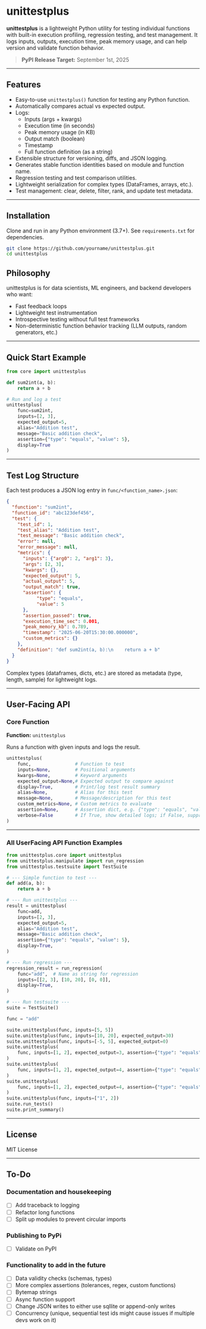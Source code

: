 # unittestplus

**unittestplus** is a lightweight Python utility for testing individual functions with built-in execution profiling, regression testing, and test management. It logs inputs, outputs, execution time, peak memory usage, and can help version and validate function behavior.

> **PyPI Release Target:** September 1st, 2025

---

## Features

- Easy-to-use `unittestplus()` function for testing any Python function.
- Automatically compares actual vs expected output.
- Logs:
  - Inputs (args + kwargs)
  - Execution time (in seconds)
  - Peak memory usage (in KB)
  - Output match (boolean)
  - Timestamp
  - Full function definition (as a string)
- Extensible structure for versioning, diffs, and JSON logging.
- Generates stable function identities based on module and function name.
- Regression testing and test comparison utilities.
- Lightweight serialization for complex types (DataFrames, arrays, etc.).
- Test management: clear, delete, filter, rank, and update test metadata.

---

## Installation

Clone and run in any Python environment (3.7+). See `requirements.txt` for dependencies.

```bash
git clone https://github.com/yourname/unittestplus.git
cd unittestplus
```

## Philosophy

unittestplus is for data scientists, ML engineers, and backend developers who want:

- Fast feedback loops
- Lightweight test instrumentation
- Introspective testing without full test frameworks
- Non-deterministic function behavior tracking (LLM outputs, random generators, etc.)

---

## Quick Start Example

```python
from core import unittestplus

def sum2int(a, b):
    return a + b

# Run and log a test
unittestplus(
    func=sum2int,
    inputs=[2, 3],
    expected_output=5,
    alias="Addition test",
    message="Basic addition check",
    assertion={"type": "equals", "value": 5},
    display=True
)
```

---

## Test Log Structure

Each test produces a JSON log entry in `func/<function_name>.json`:

```json
{
  "function": "sum2int",
  "function_id": "abc123def456",
  "test": {
    "test_id": 1,
    "test_alias": "Addition test",
    "test_message": "Basic addition check",
    "error": null,
    "error_message": null,
    "metrics": {
      "inputs": {"arg0": 2, "arg1": 3},
      "args": [2, 3],
      "kwargs": {},
      "expected_output": 5,
      "actual_output": 5,
      "output_match": true,
      "assertion": {
           "type": "equals",
           "value": 5
      },
      "assertion_passed": true,
      "execution_time_sec": 0.001,
      "peak_memory_kb": 0.789,
      "timestamp": "2025-06-20T15:30:00.000000",
      "custom_metrics": {}
    },
    "definition": "def sum2int(a, b):\n    return a + b"
  }
}
```

Complex types (dataframes, dicts, etc.) are stored as metadata (type, length, sample) for lightweight logs.

---

## User-Facing API

### Core Function

**Function:** `unittestplus`

Runs a function with given inputs and logs the result.

```python
unittestplus(
    func,                # Function to test
    inputs=None,         # Positional arguments
    kwargs=None,         # Keyword arguments
    expected_output=None,# Expected output to compare against
    display=True,        # Print/log test result summary
    alias=None,          # Alias for this test
    message=None,        # Message/description for this test
    custom_metrics=None, # Custom metrics to evaluate
    assertion=None,      # Assertion dict, e.g. {"type": "equals", "value": 5}
    verbose=False        # If True, show detailed logs; if False, suppress logs
) 
```

---
### All UserFacing API Function Examples 

```python
from unittestplus.core import unittestplus
from unittestplus.manipulate import run_regression
from unittestplus.testsuite import TestSuite

# --- Simple function to test ---
def add(a, b):
    return a + b

# --- Run unittestplus ---
result = unittestplus(
    func=add,
    inputs=[2, 3],
    expected_output=5,
    alias="Addition test",
    message="Basic addition check",
    assertion={"type": "equals", "value": 5},
    display=True,
)

# --- Run regression ---
regression_result = run_regression(
    func="add",  # Name as string for regression
    inputs=[[2, 3], [10, 20], [0, 0]],
    display=True,
)

# --- Run testsuite ---
suite = TestSuite()

func = "add"

suite.unittestplus(func, inputs=[5, 5])
suite.unittestplus(func, inputs=[10, 20], expected_output=30)
suite.unittestplus(func, inputs=[-5, 5], expected_output=0)
suite.unittestplus(
    func, inputs=[1, 2], expected_output=3, assertion={"type": "equals", "value": 3}
)
suite.unittestplus(
    func, inputs=[1, 2], expected_output=4, assertion={"type": "equals", "value": 3}
)
suite.unittestplus(
    func, inputs=[1, 2], expected_output=4, assertion={"type": "equals", "value": 2}
)
suite.unittestplus(func, inputs=["1", 2])
suite.run_tests()
suite.print_summary()
```
---

## License

MIT License

---
## To-Do

### Documentation and housekeeping
- [ ] Add traceback to logging
- [ ] Refactor long functions
- [ ] Split up modules to prevent circular imports

### Publishing to PyPi
- [ ] Validate on PyPI

### Functionality to add in the future
- [ ] Data validity checks (schemas, types)
- [ ] More complex assertions (tolerances, regex, custom functions)
- [ ] Bytemap strings 
- [ ] Async function support
- [ ] Change JSON writes to either use sqllite or append-only writes
- [ ] Concurrency (unique, sequential test ids might cause issues if multiple devs work on it)
